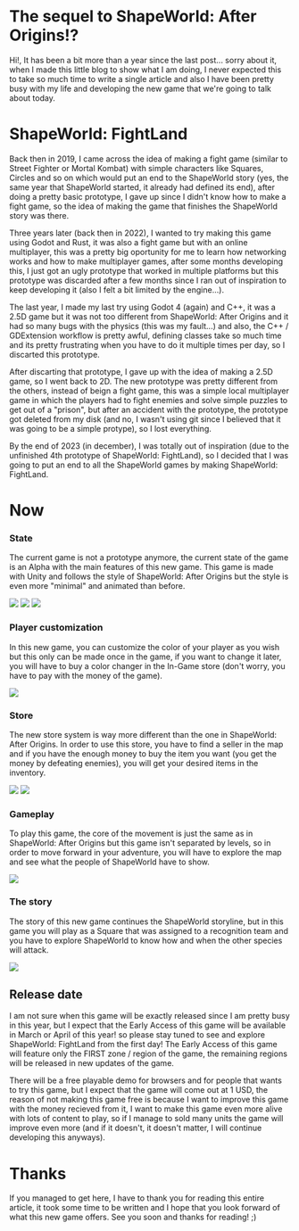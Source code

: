 # The sequel to ShapeWorld: After Origins!?

Hi!, It has been a bit more than a year since the last post... sorry about it, when I made this little blog to show what I am doing, I never expected this to take so much time to write a single article and also I have been pretty busy with my life and developing the new game that we're going to talk about today.

# ShapeWorld: FightLand

Back then in 2019, I came across the idea of making a fight game (similar to Street Fighter or Mortal Kombat) with simple characters like Squares, Circles and so on which would put an end to the ShapeWorld story (yes, the same year that ShapeWorld started, it already had defined its end), after doing a pretty basic prototype, I gave up since I didn't know how to make a fight game, so the idea of making the game that finishes the ShapeWorld story was there.

Three years later (back then in 2022), I wanted to try making this game using Godot and Rust, it was also a fight game but with an online multiplayer, this was a pretty big oportunity for me to learn how networking works and how to make multiplayer games, after some months developing this, I just got an ugly prototype that worked in multiple platforms but this prototype was discarded after a few months since I ran out of inspiration to keep developing it (also I felt a bit limited by the engine...).

The last year, I made my last try using Godot 4 (again) and C++, it was a 2.5D game but it was not too different from ShapeWorld: After Origins and it had so many bugs with the physics (this was my fault...) and also, the C++ / GDExtension workflow is pretty awful, defining classes take so much time and its pretty frustrating when you have to do it multiple times per day, so I discarted this prototype.

After discarting that prototype, I gave up with the idea of making a 2.5D game, so I went back to 2D. The new prototype was pretty different from the others, instead of beign a fight game, this was a simple local multiplayer game in which the players had to fight enemies and solve simple puzzles to get out of a "prison", but after an accident with the prototype, the prototype got deleted from my disk (and no, I wasn't using git since I believed that it was going to be a simple protype), so I lost everything.

By the end of 2023 (in december), I was totally out of inspiration (due to the unfinished 4th prototype of ShapeWorld: FightLand), so I decided that I was going to put an end to all the ShapeWorld games by making ShapeWorld: FightLand.

# Now

### State
The current game is not a prototype anymore, the current state of the game is an Alpha with the main features of this new game. This game is made with Unity and follows the style of ShapeWorld: After Origins but the style is even more "minimal" and animated than before.

<img src="img/blog/01-03-2024/Main Menu.png" style="max-width: 400px;"></img>
<img src="img/blog/01-03-2024/Gameplay.png" style="max-width: 400px;"></img>
<img src="img/blog/01-03-2024/Gameplay 2.png" style="max-width: 400px;"></img>

### Player customization
In this new game, you can customize the color of your player as you wish but this only can be made once in the game, if you want to change it later, you will have to buy a color changer in the In-Game store (don't worry, you have to pay with the money of the game).

<img src="img/blog/01-03-2024/Player.png" style="max-width: 400px;"></img>

### Store
The new store system is way more different than the one in ShapeWorld: After Origins. In order to use this store, you have to find a seller in the map and if you have the enough money to buy the item you want (you get the money by defeating enemies), you will get your desired items in the inventory.

<img src="img/blog/01-03-2024/Store.png" style="max-width: 400px;"></img>
<img src="img/blog/01-03-2024/Inventory.png" style="max-width: 400px;"></img>

### Gameplay
To play this game, the core of the movement is just the same as in ShapeWorld: After Origins but this game isn't separated by levels, so in order to move forward in your adventure, you will have to explore the map and see what the people of ShapeWorld have to show.

<img src="img/blog/01-03-2024/Gameplay 3.png" style="max-width: 400px;"></img>

### The story
The story of this new game continues the ShapeWorld storyline, but in this game you will play as a Square that was assigned to a recognition team and you have to explore ShapeWorld to know how and when the other species will attack.

<img src="img/blog/01-03-2024/Story.png" style="max-width: 400px;"></img>

## Release date
I am not sure when this game will be exactly released since I am pretty busy in this year, but I expect that the Early Access of this game will be available in March or April of this year! so please stay tuned to see and explore ShapeWorld: FightLand from the first day! The Early Access of this game will feature only the FIRST zone / region of the game, the remaining regions will be released in new updates of the game.

There will be a free playable demo for browsers and for people that wants to try this game, but I expect that the game will come out at 1 USD, the reason of not making this game free is because I want to improve this game with the money recieved from it, I want to make this game even more alive with lots of content to play, so if I manage to sold many units the game will improve even more (and if it doesn't, it doesn't matter, I will continue developing this anyways).

# Thanks

If you managed to get here, I have to thank you for reading this entire article, it took some time to be written and I hope that you look forward of what this new game offers. See you soon and thanks for reading! ;)
